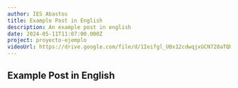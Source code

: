 ```yaml
---
author: IES Abastos
title: Example Post in English
description: An example post in english
date: 2024-05-11T11:07:00.000Z
project: proyecto-ejemplo
videoUrl: https://drive.google.com/file/d/1Ieifgl_U0x12cdwqjxGCN728aTQU-u4s/view?usp=sharing
---
```


## Example Post in English
